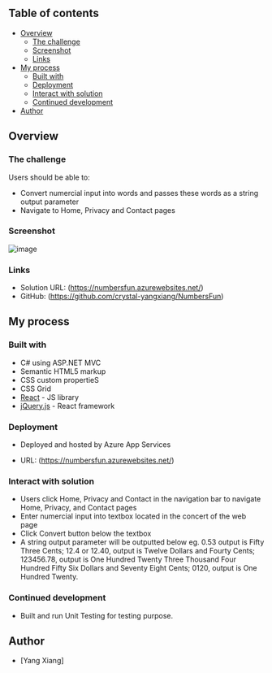 

## Table of contents

- [Overview](#overview)
  - [The challenge](#the-challenge)
  - [Screenshot](#screenshot)
  - [Links](#links)
- [My process](#my-process)
  - [Built with](#built-with)
  - [Deployment](#deployment)
  - [Interact with solution](#interact-with-solution)
  - [Continued development](#continued-development)
- [Author](#author)


## Overview

### The challenge

Users should be able to:

- Convert numercial input into words and passes these words as a string output parameter
- Navigate to Home, Privacy and Contact pages

### Screenshot

![image](https://user-images.githubusercontent.com/93811704/184531030-0d714b12-b237-412d-afce-1408a77154e1.png)

### Links

- Solution URL: (https://numbersfun.azurewebsites.net/)
- GitHub: (https://github.com/crystal-yangxiang/NumbersFun)

## My process

### Built with

- C# using ASP.NET MVC
- Semantic HTML5 markup
- CSS custom propertieS
- CSS Grid
- [React](https://reactjs.org/) - JS library
- [jQuery.js](https://nextjs.org/) - React framework

### Deployment

- Deployed and hosted by Azure App Services

- URL: (https://numbersfun.azurewebsites.net/)


### Interact with solution

- Users click Home, Privacy and Contact in the navigation bar to navigate Home, Privacy, and Contact pages
- Enter numercial input into textbox located in the concert of the web page
- Click Convert button below the textbox
- A string output parameter will be outputted below eg. 0.53 output is Fifty Three Cents;
														12.4 or 12.40, output is Twelve Dollars and Fourty Cents;
														123456.78, output is One Hundred Twenty Three Thousand Four Hundred Fifty Six Dollars and Seventy Eight Cents;
														0120, output is One Hundred Twenty.


### Continued development


- Built and run Unit Testing for testing purpose.



## Author

- [Yang Xiang] 






